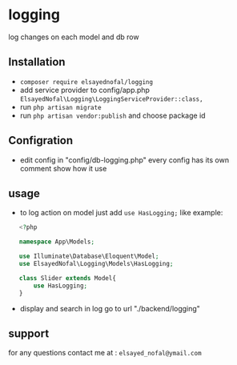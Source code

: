 # logging
log changes on each model and db row


## Installation
- `composer require elsayednofal/logging`
- add service provider to config/app.php
    `ElsayedNofal\Logging\LoggingServiceProvider::class,`
- run `php artisan migrate`
- run `php artisan vendor:publish` and choose package id


## Configration
- edit config in "config/db-logging.php" every config has its own comment show how it use

## usage
 - to log action on model just add  `use HasLogging;` like example:
 ```php
    <?php

    namespace App\Models;

    use Illuminate\Database\Eloquent\Model;
    use ElsayedNofal\Logging\Models\HasLogging;

    class Slider extends Model{
        use HasLogging;
    }
```

- display and search in log go to url "./backend/logging"


## support
for any questions contact me at : `elsayed_nofal@ymail.com`